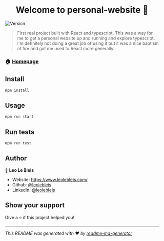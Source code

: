 <h1 align="center">Welcome to personal-website 👋</h1>
<p>
  <img alt="Version" src="https://img.shields.io/badge/version-0.1.0-blue.svg?cacheSeconds=2592000" />
</p>

> First real project built with React and typescript. This was a way for me to get a personal website up and running and explore typescript. I'm definitely not doing a great job of using it but it was a nice baptism of fire and got me used to React more generally.

### 🏠 [Homepage](www.leolebleis.com)

## Install

```sh
npm install
```

## Usage

```sh
npm run start
```

## Run tests

```sh
npm run test
```

## Author

👤 **Leo Le Bleis**

* Website: https://www.leolebleis.com/
* Github: [@leolebleis](https://github.com/leolebleis)
* LinkedIn: [@leolebleis](https://linkedin.com/in/leolebleis)

## Show your support

Give a ⭐️ if this project helped you!

***
_This README was generated with ❤️ by [readme-md-generator](https://github.com/kefranabg/readme-md-generator)_

